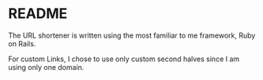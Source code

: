 # README

The URL shortener is written using the most familiar to me framework, Ruby on Rails.

For custom Links, I chose to use only custom second halves since I am using only one domain. 